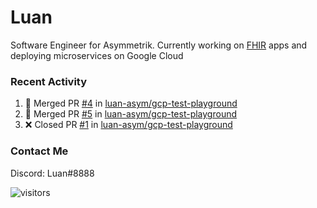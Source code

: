 # Luan

Software Engineer for Asymmetrik. Currently working on [FHIR](https://hl7.org/FHIR/) apps and deploying microservices on Google Cloud

### Recent Activity

<!--START_SECTION:activity-->
1. 🎉 Merged PR [#4](https://github.com/luan-asym/gcp-test-playground/pull/4) in [luan-asym/gcp-test-playground](https://github.com/luan-asym/gcp-test-playground)
2. 🎉 Merged PR [#5](https://github.com/luan-asym/gcp-test-playground/pull/5) in [luan-asym/gcp-test-playground](https://github.com/luan-asym/gcp-test-playground)
3. ❌ Closed PR [#1](https://github.com/luan-asym/gcp-test-playground/pull/1) in [luan-asym/gcp-test-playground](https://github.com/luan-asym/gcp-test-playground)
<!--END_SECTION:activity-->

### Contact Me

Discord: Luan#8888

![visitors](https://visitor-badge.glitch.me/badge?page_id=luan-asym.visitor-badge)
